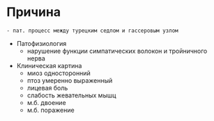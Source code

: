 # Причина
	- пат. процесс между турецким седлом и гассеровым узлом
- Патофизиология
	- нарушение функции симпатических волокон и тройничного нерва
- Клиническая картина
	- миоз односторонний
	- птоз умеренно выраженный
	- лицевая боль
	- слабость жевательных мышц
	- м.б. двоение
	- м.б. поражение
